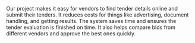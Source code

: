 Our project makes it easy for vendors to find tender details online and submit their tenders. It reduces costs for things like advertising, document handling, and getting results. The system saves time and ensures the tender evaluation is finished on time. It also helps compare bids from different vendors and approve the best ones quickly.
